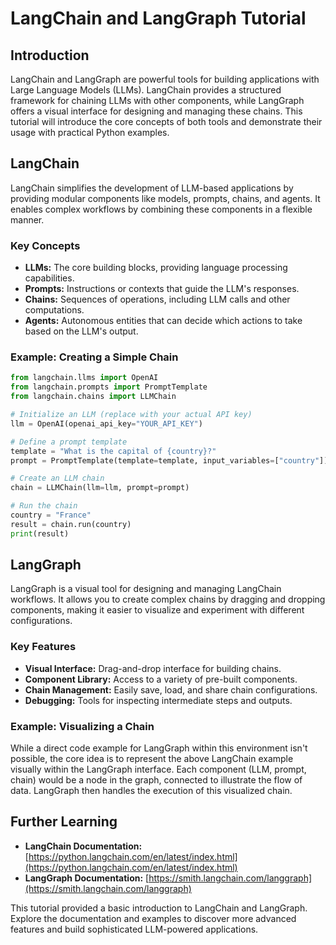 # LangChain and LangGraph Tutorial

## Introduction

LangChain and LangGraph are powerful tools for building applications with Large Language Models (LLMs). LangChain provides a structured framework for chaining LLMs with other components, while LangGraph offers a visual interface for designing and managing these chains. This tutorial will introduce the core concepts of both tools and demonstrate their usage with practical Python examples.

## LangChain

LangChain simplifies the development of LLM-based applications by providing modular components like models, prompts, chains, and agents. It enables complex workflows by combining these components in a flexible manner.

### Key Concepts

* **LLMs:**  The core building blocks, providing language processing capabilities.
* **Prompts:** Instructions or contexts that guide the LLM's responses.
* **Chains:** Sequences of operations, including LLM calls and other computations.
* **Agents:**  Autonomous entities that can decide which actions to take based on the LLM's output.

### Example: Creating a Simple Chain

```python
from langchain.llms import OpenAI
from langchain.prompts import PromptTemplate
from langchain.chains import LLMChain

# Initialize an LLM (replace with your actual API key)
llm = OpenAI(openai_api_key="YOUR_API_KEY")

# Define a prompt template
template = "What is the capital of {country}?"
prompt = PromptTemplate(template=template, input_variables=["country"])

# Create an LLM chain
chain = LLMChain(llm=llm, prompt=prompt)

# Run the chain
country = "France"
result = chain.run(country)
print(result)
```

## LangGraph

LangGraph is a visual tool for designing and managing LangChain workflows. It allows you to create complex chains by dragging and dropping components, making it easier to visualize and experiment with different configurations.

### Key Features

* **Visual Interface:** Drag-and-drop interface for building chains.
* **Component Library:** Access to a variety of pre-built components.
* **Chain Management:** Easily save, load, and share chain configurations.
* **Debugging:** Tools for inspecting intermediate steps and outputs.

### Example: Visualizing a Chain

While a direct code example for LangGraph within this environment isn't possible, the core idea is to represent the above LangChain example visually within the LangGraph interface. Each component (LLM, prompt, chain) would be a node in the graph, connected to illustrate the flow of data.  LangGraph then handles the execution of this visualized chain.

## Further Learning

* **LangChain Documentation:** [https://python.langchain.com/en/latest/index.html](https://python.langchain.com/en/latest/index.html)
* **LangGraph Documentation:** [https://smith.langchain.com/langgraph](https://smith.langchain.com/langgraph)

This tutorial provided a basic introduction to LangChain and LangGraph.  Explore the documentation and examples to discover more advanced features and build sophisticated LLM-powered applications.
```